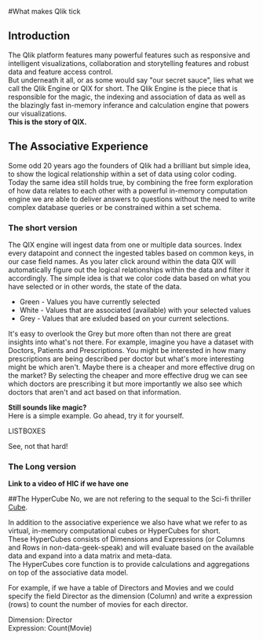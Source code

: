 #What makes Qlik tick  

## Introduction

The Qlik platform features many powerful features such as responsive and intelligent visualizations, collaboration and storytelling features and robust data and feature access control.  
But underneath it all, or as some would say "our secret sauce", lies what we call the Qlik Engine or QIX for short. The Qlik Engine is the piece that is responsible for the magic, the indexing and association of data as well as the blazingly fast in-memory inferance and calculation engine that powers our visualizations.  
**This is the story of QIX.** 
  
## The Associative Experience
Some odd 20 years ago the founders of Qlik had a brilliant but simple idea, to show the logical relationship within a set of data using color coding.  
Today the same idea still holds true, by combining the free form exploration of how data relates to each other with a powerful in-memory computation engine we are able to deliver answers to questions without the need to write complex database queries or be constrained within a set schema.  

### The short version
The QIX engine will ingest data from one or multiple data sources. Index every datapoint and connect the ingested tables based on common keys, in our case field names. As you later click around within the data QIX will automatically figure out the logical relationships within the data and filter it accordingly. The simple idea is that we color code data based on what you have selected or in other words, the state of the data.

* Green - Values you have currently selected
* White - Values that are associated (available) with your selected values
* Grey - Values that are exluded based on your current selections.

It's easy to overlook the Grey but more often than not there are great insights into what's not there. For example, imagine you have a dataset with Doctors, Patients and Prescriptions. You might be interested in how many prescriptions are being described per doctor but what's more interesting might be which aren't. Maybe there is a cheaper and more effective drug on the market? By selecting the cheaper and more effective drug we can see which doctors are prescribing it but more importantly we also see which doctors that aren't and act based on that information.  

**Still sounds like magic?**  
Here is a simple example. Go ahead, try it for yourself.

LISTBOXES  

See, not that hard!

### The Long version
**Link to a video of HIC if we have one**

##The HyperCube
No, we are not refering to the sequal to the Sci-fi thriller [Cube](http://www.imdb.com/title/tt0123755/).  

In addition to the associative experience we also have what we refer to as virtual, in-memory computational cubes or HyperCubes for short.  
These HyperCubes consists of Dimensions and Expressions (or Columns and Rows in non-data-geek-speak) and will evaluate based on the available data and expand into a data matrix and meta-data.  
The HyperCubes core function is to provide calculations and aggregations on top of the associative data model.

For example, if we have a table of Directors and Movies and we could specify the field Director as the dimension (Column) and write a expression (rows) to count the number of movies for each director.
  
Dimension: Director  
Expression: Count(Movie)  

